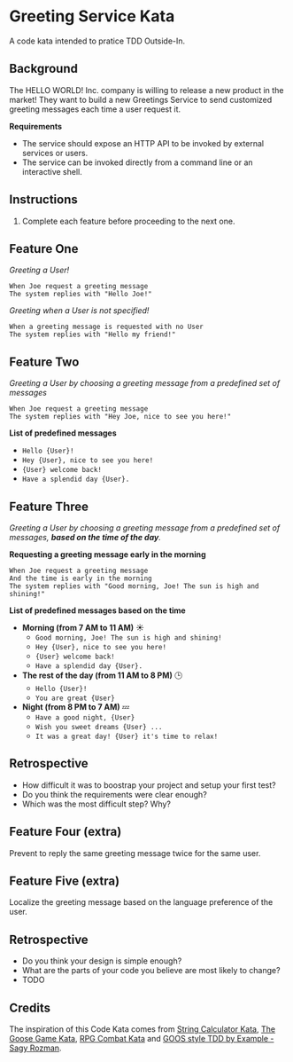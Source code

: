 # Greeting Service Kata

A code kata intended to pratice TDD Outside-In.

## Background

The HELLO WORLD! Inc. company is willing to release a new product in the market! They want to build a new Greetings Service to send customized greeting messages each time a user request it.

**Requirements**

* The service should expose an HTTP API to be invoked by external services or users.
* The service can be invoked directly from a command line or an interactive shell.

## Instructions

1. Complete each feature before proceeding to the next one.

## Feature One

_Greeting a User!_

```
When Joe request a greeting message
The system replies with "Hello Joe!"
```

_Greeting when a User is not specified!_

```
When a greeting message is requested with no User
The system replies with "Hello my friend!"
```

## Feature Two

_Greeting a User by choosing a greeting message from a predefined set of messages_

```
When Joe request a greeting message
The system replies with "Hey Joe, nice to see you here!"
```

**List of predefined messages**

- `Hello {User}!`
- `Hey {User}, nice to see you here!`
- `{User} welcome back!`
- `Have a splendid day {User}.`


## Feature Three

_Greeting a User by choosing a greeting message from a predefined set of messages, **based on the time of the day**._

**Requesting a greeting message early in the morning**

```
When Joe request a greeting message
And the time is early in the morning
The system replies with "Good morning, Joe! The sun is high and shining!"
```

**List of predefined messages based on the time**

- **Morning (from 7 AM to 11 AM)** :sunny: 
    - `Good morning, Joe! The sun is high and shining!`
    - `Hey {User}, nice to see you here!`
    - `{User} welcome back!`
    - `Have a splendid day {User}.`
- **The rest of the day (from 11 AM to 8 PM)** :clock3: 
    - `Hello {User}!`
    - `You are great {User}`
- **Night (from 8 PM to 7 AM)** :zzz: 
    - `Have a good night, {User}`
    - `Wish you sweet dreams {User} ...`
    - `It was a great day! {User} it's time to relax!`

## Retrospective

- How difficult it was to boostrap your project and setup your first test?
- Do you think the requirements were clear enough?
- Which was the most difficult step? Why?

## Feature Four (extra)

Prevent to reply the same greeting message twice for the same user.

## Feature Five (extra)

Localize the greeting message based on the language preference of the user.

## Retrospective

- Do you think your design is simple enough?
- What are the parts of your code you believe are most likely to change?
- TODO

## Credits

The inspiration of this Code Kata comes from [String Calculator Kata](https://osherove.com/tdd-kata-1), [The Goose Game Kata](https://github.com/xpeppers/goose-game-kata), [RPG Combat Kata](https://github.com/ardalis/kata-catalog/blob/master/katas/RPG%20Combat.md) and [GOOS style TDD by Example - Sagy Rozman](https://www.youtube.com/watch?v=zcQOjYXe8vM).
